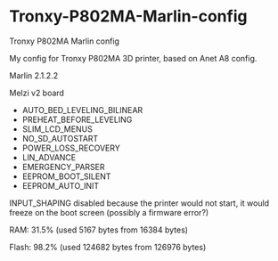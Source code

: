 # Tronxy-P802MA-Marlin-config
Tronxy P802MA Marlin config

My config for Tronxy P802MA 3D printer, based on Anet A8 config.

Marlin 2.1.2.2

Melzi v2 board
- AUTO_BED_LEVELING_BILINEAR
- PREHEAT_BEFORE_LEVELING
- SLIM_LCD_MENUS
- NO_SD_AUTOSTART
- POWER_LOSS_RECOVERY
- LIN_ADVANCE
- EMERGENCY_PARSER
- EEPROM_BOOT_SILENT
- EEPROM_AUTO_INIT

INPUT_SHAPING disabled because the printer would not start, it would freeze on the boot screen (possibly a firmware error?)

RAM: 31.5% (used 5167 bytes from 16384 bytes)

Flash: 98.2% (used 124682 bytes from 126976 bytes)

